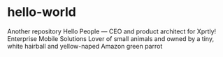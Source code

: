 # hello-world
Another repository
Hello People —
CEO and product architect for Xprtly! Enterprise Mobile Solutions
Lover of small animals and owned by a tiny, white hairball and yellow-naped Amazon green parrot
